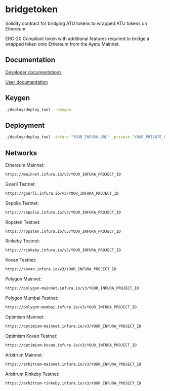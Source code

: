 # bridgetoken

Solidity contract for bridging ATU tokens to wrapped ATU tokens on Ethereum

ERC-20 Compliant token with additional features required to bridge a wrapped token onto Ethereum from the Ayetu Mainnet.

## Documentation

[Developer documentations](https://github.com/ayetunet/bridgetoken/blob/main/dev-doc.md)

[User documentation](https://github.com/ayetunet/bridgetoken/blob/main/user-doc.md)

## Keygen

```bash
./deploy/deploy_tool --keygen
```

## Deployment

```bash
./deploy/deploy_tool -infura "YOUR_INFURA_URL" -private "YOUR_PRIVATE_KEY" -public "YOUR_PUBLIC_KEY" -abi "path/to/AyetuToken.abi" -bin "path/to/AyetuToken.bin"
```

## Networks

Ethereum Mainnet:

```bash
https://mainnet.infura.io/v3/YOUR_INFURA_PROJECT_ID
```

Goerli Testnet:

```bash
https://goerli.infura.io/v3/YOUR_INFURA_PROJECT_ID
```

Sepolia Testnet:

```bash
https://sepolia.infura.io/v3/YOUR_INFURA_PROJECT_ID
```

Ropsten Testnet:

```bash
https://ropsten.infura.io/v3/YOUR_INFURA_PROJECT_ID
```

Rinkeby Testnet:

```bash
https://rinkeby.infura.io/v3/YOUR_INFURA_PROJECT_ID
```

Kovan Testnet:

```bash
https://kovan.infura.io/v3/YOUR_INFURA_PROJECT_ID
```

Polygon Mainnet:

```bash
https://polygon-mainnet.infura.io/v3/YOUR_INFURA_PROJECT_ID
```

Polygon Mumbai Testnet:

```bash
https://polygon-mumbai.infura.io/v3/YOUR_INFURA_PROJECT_ID
```

Optimism Mainnet:

```bash
https://optimism-mainnet.infura.io/v3/YOUR_INFURA_PROJECT_ID
```

Optimism Kovan Testnet:

```bash
https://optimism-kovan.infura.io/v3/YOUR_INFURA_PROJECT_ID
```

Arbitrum Mainnet:

```bash
https://arbitrum-mainnet.infura.io/v3/YOUR_INFURA_PROJECT_ID
```

Arbitrum Rinkeby Testnet:

```bash
https://arbitrum-rinkeby.infura.io/v3/YOUR_INFURA_PROJECT_ID
```
